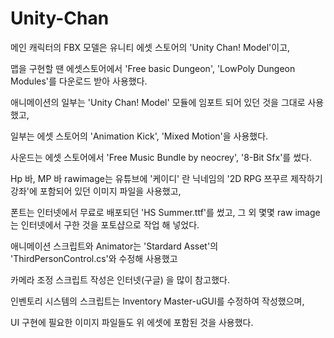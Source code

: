 # Unity-Chan
메인 캐릭터의 FBX 모델은 유니티 에셋 스토어의 'Unity Chan! Model'이고,

맵을 구현할 땐 에셋스토어에서 'Free basic Dungeon', 'LowPoly Dungeon Modules'를 다운로드 받아 사용했다.

애니메이션의 일부는 'Unity Chan! Model' 모듈에 임포트 되어 있던 것을 그대로 사용했고,

일부는 에셋 스토어의 'Animation Kick', 'Mixed Motion'을 사용했다.

사운드는 에셋 스토어에서 'Free Music Bundle by neocrey', '8-Bit Sfx'를 썼다.

Hp 바, MP 바 rawimage는 유튜브에 '케이디' 란 닉네임의 '2D RPG 쯔꾸르 제작하기 강좌'에 포함되어 있던 이미지 파일을 사용했고,

폰트는 인터넷에서 무료로 배포되던 'HS Summer.ttf'를 썼고, 그 외 몇몇 raw image는 인터넷에서 구한 것을 포토샵으로 작업 해 넣었다.

애니메이션 스크립트와 Animator는 'Stardard Asset'의 'ThirdPersonControl.cs'와  수정해 사용했고

카메라 조정 스크립트 작성은 인터넷(구글) 을 많이 참고했다.

인벤토리 시스템의 스크립트는 Inventory Master-uGUI를 수정하여 작성했으며, 

UI 구현에 필요한 이미지 파일들도 위 에셋에 포함된 것을 사용했다.
